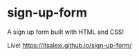 # sign-up-form
A sign up form built with HTML and CSS!

Live!
https://itsalexi.github.io/sign-up-form/
